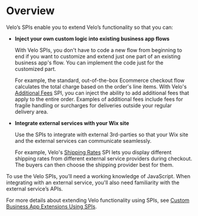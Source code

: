 # Overview

Velo’s SPIs enable you to extend Velo’s functionality so that you can: 

+ **Inject your own custom logic into existing business app flows**

   With Velo SPIs, you don't have to code a new flow from beginning to end if you want to customize and extend just one part of an existing business app's flow. You can implement the code just for the customized part.
   
   For example, the standard, out-of-the-box Ecommerce checkout flow calculates the total charge based on the order's line items. With Velo's [Additional Fees](https://www.wix.com/velo/reference/spis/ecom-additional-fees) SPI, you can inject the ability to add additional fees that apply to the entire order. Examples of additional fees include fees for fragile handling or surcharges for deliveries outside your regular delivery area.

+ **Integrate external services with your Wix site**

  Use the SPIs to integrate with external 3rd-parties so that your Wix site and the external services can communicate seamlessly. 
  
  For example, Velo's [Shipping Rates](https://www.wix.com/velo/reference/spis/ecom-shipping-rates) SPI lets you display different shipping rates from different external service providers during checkout. The buyers can then choose the shipping provider best for them. 

To use the Velo SPIs, you’ll need a working knowledge of JavaScript. When integrating with an external service, you'll also need familiarity with the external service’s APIs.

For more details about extending Velo functionality using SPIs, see [Custom Business App Extensions Using SPIs](https://support.wix.com/en/article/velo-custom-business-app-extensions-using-spis-beta).